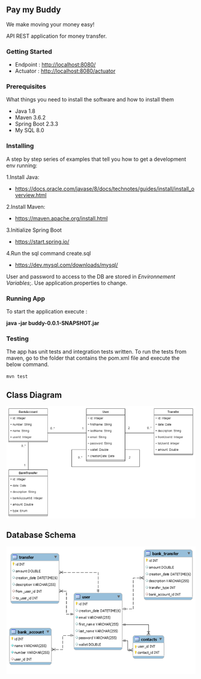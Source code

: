 <h2>Pay my Buddy</h2>

We make moving your money easy!

API REST application for money transfer. 

### Getting Started


* Endpoint : <http://localhost:8080/>
* Actuator : <http://localhost:8080/actuator>

### Prerequisites

What things you need to install the software and how to install them

- Java 1.8
- Maven 3.6.2
- Spring Boot 2.3.3
- My SQL 8.0


### Installing

A step by step series of examples that tell you how to get a development env running:

1.Install Java:

- https://docs.oracle.com/javase/8/docs/technotes/guides/install/install_overview.html

2.Install Maven:

- https://maven.apache.org/install.html

3.Initialize Spring Boot 

- https://start.spring.io/

4.Run the sql command create.sql

- https://dev.mysql.com/downloads/mysql/
   
User and password to access to the DB are stored in *Environnement Variables*;. Use application.properties to change.


### Running App

To start the application execute :

**java -jar buddy-0.0.1-SNAPSHOT.jar**

### Testing

The app has unit tests and integration tests written. 
To run the tests from maven, go to the folder that contains the pom.xml file and execute the below command.

`mvn test`


## Class Diagram

![ClassDiagram](src/main/resources/static/class.png)

## Database Schema

![DataBase Schema](src/main/resources/static/schema.png)

